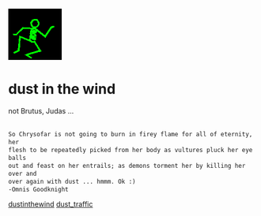 ![dancer](assets/dancer.gif)

# dust in the wind

 not Brutus, Judas ...
>
>   

```

So Chrysofar is not going to burn in firey flame for all of eternity, her
flesh to be repeatedly picked from her body as vultures pluck her eye balls
out and feast on her entrails; as demons torment her by killing her over and
over again with dust ... hmmm. Ok :)
-Omnis Goodknight

```

  [dustinthewind](dustinthewind.md)  [dust_traffic](dust_traffic.md) 

 